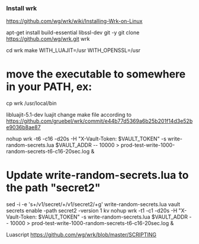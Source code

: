 
### Install wrk
https://github.com/wg/wrk/wiki/Installing-Wrk-on-Linux

apt-get install build-essential libssl-dev git -y 
git clone https://github.com/wg/wrk.git wrk

cd wrk
make WITH_LUAJIT=/usr WITH_OPENSSL=/usr
# move the executable to somewhere in your PATH, ex:
cp wrk /usr/local/bin


libluajit-5.1-dev luajit
change make file according to https://github.com/gruebel/wrk/commit/e44b77d5369a6b25b201f14d3e52be9036b8ae87

nohup wrk -t6 -c16 -d20s -H "X-Vault-Token: $VAULT_TOKEN" -s write-random-secrets.lua $VAULT_ADDR -- 10000 > prod-test-write-1000-random-secrets-t6-c16-20sec.log &


# Update write-random-secrets.lua to the path "secret2"
sed -i -e 's+/v1/secret/+/v1/secret2/+g' write-random-secrets.lua
vault secrets enable -path secret2 -version 1 kv
nohup wrk -t1 -c1 -d20s -H "X-Vault-Token: $VAULT_TOKEN" -s write-random-secrets.lua $VAULT_ADDR -- 10000 > prod-test-write-1000-random-secrets-t6-c16-20sec.log &

Luascript
https://github.com/wg/wrk/blob/master/SCRIPTING